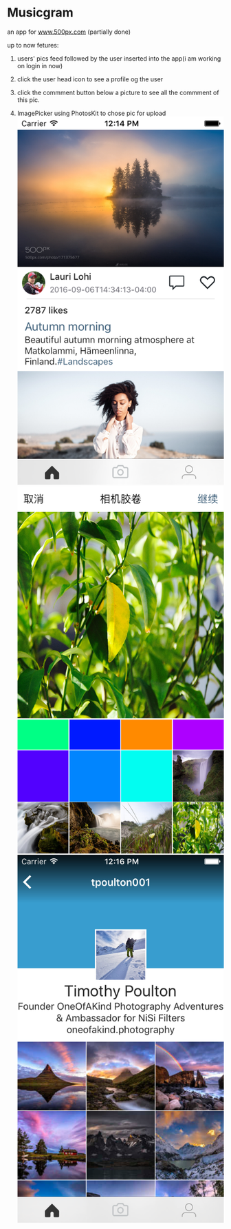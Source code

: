 # Musicgram

an app for www.500px.com (partially done)

up to now fetures:

1. users' pics feed followed by the user inserted into the app(i am working on login in now)

2. click the user head icon to see a profile og the user

3. click the commment button below a picture to see all the commment of this pic.

4. ImagePicker using PhotosKit to chose pic for upload
![image](https://github.com/MichealBad/MySampleCode/blob/master/shots/8.png?raw=true)
![image](https://github.com/MichealBad/MySampleCode/blob/master/shots/9.png?raw=true)
![image](https://github.com/MichealBad/MySampleCode/blob/master/shots/10.png?raw=true)
